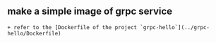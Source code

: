 ## make a simple image of grpc service
    + refer to the [Dockerfile of the project `grpc-hello`](../grpc-hello/Dockerfile)